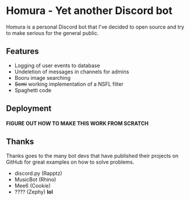 # Homura - Yet another Discord bot

Homura is a personal Discord bot that I've decided to open source and try to make serious for the general public.

## Features
* Logging of user events to database
* Undeletion of messages in channels for admins
* Booru image searching
* ~~Semi~~ working implementation of a NSFL filter
* Spaghetti code

## Deployment
#### FIGURE OUT HOW TO MAKE THIS WORK FROM SCRATCH

## Thanks
Thanks goes to the many bot devs that have published their projects on GitHub for great examples on how to solve problems.
* discord.py (Rapptz)
* MusicBot (Rhino)
* Mee6 (Cookie)
* ???? (Zephy) **lol**
